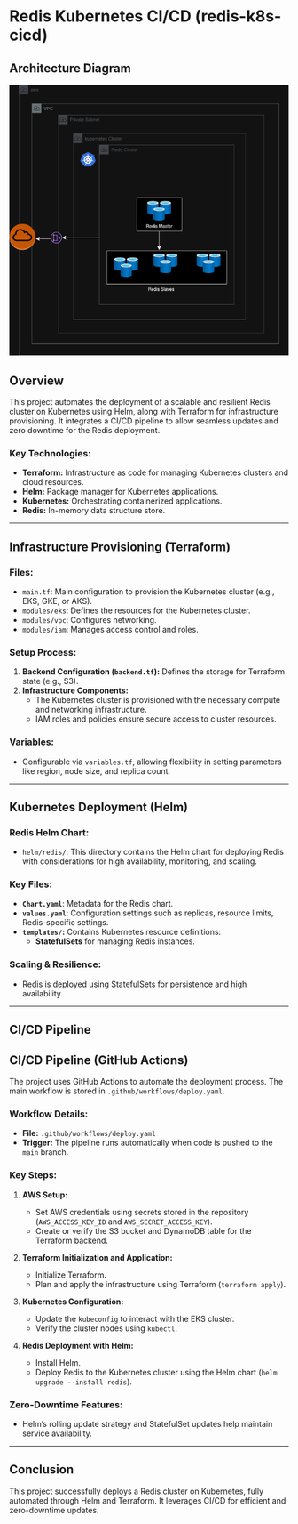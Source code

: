 # Redis Kubernetes CI/CD (redis-k8s-cicd)

## Architecture Diagram
![Image description](./images/redis_cluster.drawio.png)

## Overview
This project automates the deployment of a scalable and resilient Redis cluster on Kubernetes using Helm, along with Terraform for infrastructure provisioning. It integrates a CI/CD pipeline to allow seamless updates and zero downtime for the Redis deployment.

### Key Technologies:
- **Terraform:** Infrastructure as code for managing Kubernetes clusters and cloud resources.
- **Helm:** Package manager for Kubernetes applications.
- **Kubernetes:** Orchestrating containerized applications.
- **Redis:** In-memory data structure store.

---

## Infrastructure Provisioning (Terraform)

### Files:
- `main.tf`: Main configuration to provision the Kubernetes cluster (e.g., EKS, GKE, or AKS).
- `modules/eks`: Defines the resources for the Kubernetes cluster.
- `modules/vpc`: Configures networking.
- `modules/iam`: Manages access control and roles.

### Setup Process:
1. **Backend Configuration (`backend.tf`):** Defines the storage for Terraform state (e.g., S3).
2. **Infrastructure Components:**
   - The Kubernetes cluster is provisioned with the necessary compute and networking infrastructure.
   - IAM roles and policies ensure secure access to cluster resources.

### Variables:
- Configurable via `variables.tf`, allowing flexibility in setting parameters like region, node size, and replica count.

---

## Kubernetes Deployment (Helm)

### Redis Helm Chart:
- `helm/redis/`: This directory contains the Helm chart for deploying Redis with considerations for high availability, monitoring, and scaling.

### Key Files:
- **`Chart.yaml`**: Metadata for the Redis chart.
- **`values.yaml`**: Configuration settings such as replicas, resource limits, Redis-specific settings.
- **`templates/`:** Contains Kubernetes resource definitions:
  - **StatefulSets** for managing Redis instances.

### Scaling & Resilience:
- Redis is deployed using StatefulSets for persistence and high availability.

---

## CI/CD Pipeline

## CI/CD Pipeline (GitHub Actions)

The project uses GitHub Actions to automate the deployment process. The main workflow is stored in `.github/workflows/deploy.yaml`.

### Workflow Details:

- **File:** `.github/workflows/deploy.yaml`
- **Trigger:** The pipeline runs automatically when code is pushed to the `main` branch.

### Key Steps:

1. **AWS Setup:**
    - Set AWS credentials using secrets stored in the repository (`AWS_ACCESS_KEY_ID` and `AWS_SECRET_ACCESS_KEY`).
    - Create or verify the S3 bucket and DynamoDB table for the Terraform backend.

2. **Terraform Initialization and Application:**
    - Initialize Terraform.
    - Plan and apply the infrastructure using Terraform (`terraform apply`).

3. **Kubernetes Configuration:**
    - Update the `kubeconfig` to interact with the EKS cluster.
    - Verify the cluster nodes using `kubectl`.

4. **Redis Deployment with Helm:**
    - Install Helm.
    - Deploy Redis to the Kubernetes cluster using the Helm chart (`helm upgrade --install redis`).


### Zero-Downtime Features:
- Helm’s rolling update strategy and StatefulSet updates help maintain service availability.

---

## Conclusion
This project successfully deploys a Redis cluster on Kubernetes, fully automated through Helm and Terraform. It leverages CI/CD for efficient and zero-downtime updates.
